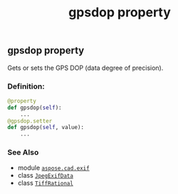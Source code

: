 ﻿---
title: gpsdop property
second_title: Aspose.CAD for Python via .NET API References
description: 
type: docs
weight: 760
url: /python-net/aspose.cad.exif/jpegexifdata/gpsdop/
is_root: false
---

## gpsdop property


Gets or sets the GPS DOP (data degree of precision).
### Definition:
```python
@property
def gpsdop(self):
    ...
@gpsdop.setter
def gpsdop(self, value):
    ...
```

### See Also
* module [`aspose.cad.exif`](../../)
* class [`JpegExifData`](/cad/python-net/aspose.cad.exif/jpegexifdata)
* class [`TiffRational`](/cad/python-net/aspose.cad.fileformats.tiff/tiffrational)
